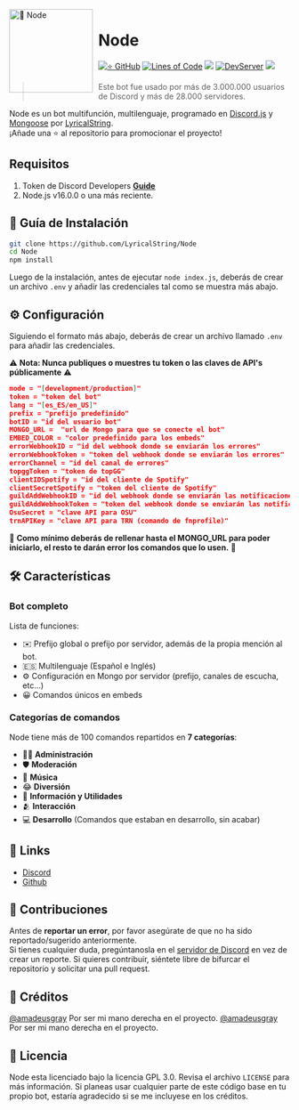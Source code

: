 <img width="150" height="150" align="left" style="float: left; margin: 0 10px 0 0;" alt="🤖 Node" src="https://i.goopics.net/52j27r.jpg">  

# Node

[![⭐ GitHub](https://img.shields.io/github/stars/LyricalString/Node.svg?style=social&label=Stars&style=flat)](https://github.com/LyricalString/Node/stargazers)
[![Lines of Code](https://sonarcloud.io/api/project_badges/measure?project=LyricalString_probando&metric=ncloc)](https://sonarcloud.io/dashboard?id=LyricalString_probando)
[![](https://img.shields.io/badge/discord.js-v13.0.0--dev-blue.svg?logo=npm)](https://github.com/discordjs)
[![DevServer](https://discordapp.com/api/guilds/834440041010561074/widget.png?style=shield)](https://discord.gg/SbsFVV5dNG)
[![](https://img.shields.io/github/languages/top/LyricalString/Node)]()

> Este bot fue usado por más de 3.000.000 usuarios de Discord y más de 28.000 servidores.

Node es un bot multifunción, multilenguaje, programado en [Discord.js](https://discord.js.org) y [Mongoose](https://mongoosejs.com/docs/api.html) por [LyricalString](https://github.com/LyricalString).  
¡Añade una ⭐ al repositorio para promocionar el proyecto!

## Requisitos

1. Token de Discord Developers **[Guide](https://discordjs.guide/preparations/setting-up-a-bot-application.html#creating-your-bot)**
3. Node.js v16.0.0 o una más reciente.


## 🚀 Guía de Instalación

```sh
git clone https://github.com/LyricalString/Node
cd Node
npm install
```

Luego de la instalación, antes de ejecutar `node index.js`, deberás de crear un archivo `.env` y añadir las credenciales tal como se muestra más abajo.

## ⚙️ Configuración

Siguiendo el formato más abajo, deberás de crear un archivo llamado `.env` para añadir las credenciales.

⚠️ **Nota: Nunca publiques o muestres tu token o las claves de API's públicamente** ⚠️

```json
mode = "[development/production]"
token = "token del bot"
lang = "[es_ES/en_US]"
prefix = "prefijo predefinido"
botID = "id del usuario bot"
MONGO_URL =  "url de Mongo para que se conecte el bot"
EMBED_COLOR = "color predefinido para los embeds"
errorWebhookID = "id del webhook donde se enviarán los errores"
errorWebhookToken = "token del webhook donde se enviarán los errores"
errorChannel = "id del canal de errores"
topggToken = "token de topGG"
clientIDSpotify = "id del cliente de Spotify"
clientSecretSpotify = "token del cliente de Spotify"
guildAddWebhookID = "id del webhook donde se enviarán las notificaciones para nuevos servidores"
guildAddWebhookToken = "token del webhook donde se enviarán las notificaciones para nuevos servidores"
OsuSecret = "clave API para OSU"
trnAPIKey = "clave API para TRN (comando de fnprofile)"
```
🚨 **Como mínimo deberás de rellenar hasta el MONGO_URL para poder iniciarlo, el resto te darán error los comandos que lo usen.** 🚨



## 🛠️ Características

### Bot completo

Lista de funciones:
*   ✉️ Prefijo global o prefijo por servidor, además de la propia mención al bot.
*   🇪🇸 Multilenguaje (Español e Inglés)
*   ⚙️ Configuración en Mongo por servidor (prefijo, canales de escucha, etc...)
*   😀 Comandos únicos en embeds



### Categorías de comandos

Node tiene más de 100 comandos repartidos en  **7 categorías**:

*   👩‍💼 **Administración**
*   🛡 **Moderación**
*   🎵 **Música**
*   😂 **Diversión**
*   🚩 **Información y Utilidades**
*   🫂 **Interacción**
*   💻 **Desarrollo** (Comandos que estaban en desarrollo, sin acabar)

## 📎 Links

*   [Discord](https://discord.gg/SbsFVV5dNG)
*   [Github](https://github.com/LyricalString)

## 🤝 Contribuciones

Antes de **reportar un error**, por favor asegúrate de que no ha sido reportado/sugerido anteriormente.   
Si tienes cualquier duda, pregúntanosla en el [servidor de Discord](https://discord.gg/SbsFVV5dNG) en vez de crear un reporte.
Si quieres contribuir, siéntete libre de bifurcar el repositorio y solicitar una pull request.

## 📝 Créditos

[@amadeusgray](https://github.com/amadeusgray) Por ser mi mano derecha en el proyecto.
[@amadeusgray](https://github.com/amadeusgray) Por ser mi mano derecha en el proyecto.

## 📜 Licencia

Node esta licenciado bajo la licencia GPL 3.0. Revisa el archivo `LICENSE` para más información. Si planeas usar cualquier parte de este código base en tu propio bot, estaría agradecido si se me incluyese en los créditos.